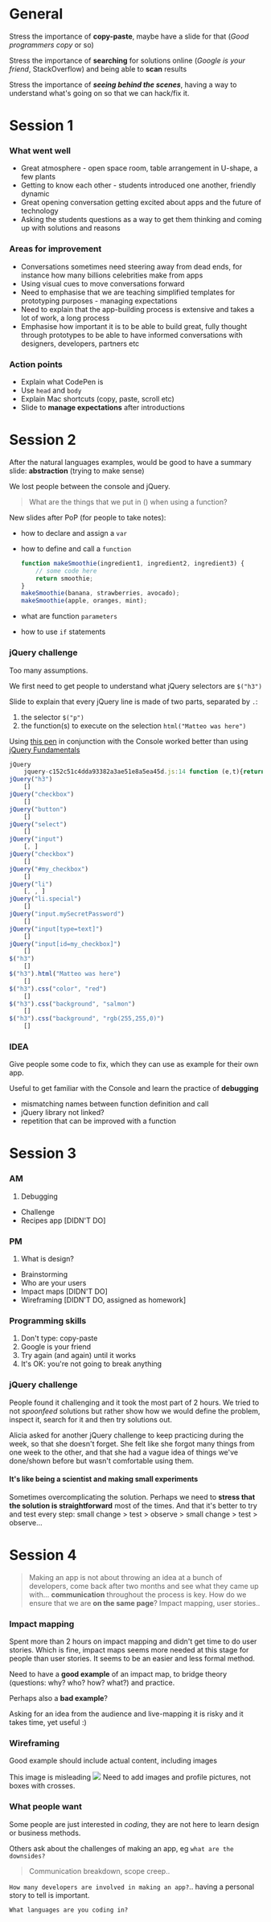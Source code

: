 # General

Stress the importance of **copy-paste**, maybe have a slide for that (*Good programmers copy* or so)

Stress the importance of **searching** for solutions online (*Google is your friend*, StackOverflow) and being able to **scan** results

Stress the importance of ***seeing behind the scenes***, having a way to understand what's going on so that we can hack/fix it.

# Session 1

### What went well

* Great atmosphere - open space room, table arrangement in U-shape, a few plants 
* Getting to know each other - students introduced one another, friendly dynamic
* Great opening conversation getting excited about apps and the future of technology
* Asking the students questions as a way to get them thinking and coming up with solutions and reasons 

### Areas for improvement

* Conversations sometimes need steering away from dead ends, for instance how many billions celebrities make from apps
* Using visual cues to move conversations forward
* Need to emphasise that we are teaching simplified templates for prototyping purposes - managing expectations
* Need to explain that the app-building process is extensive and takes a lot of work, a long process
* Emphasise how important it is to be able to build great, fully thought through prototypes to be able to have informed conversations with designers, developers, partners etc

### Action points

* Explain what CodePen is
* Use `head` and `body`
* Explain Mac shortcuts (copy, paste, scroll etc)
* Slide to **manage expectations** after introductions

<!--
### What went well
### Areas for improvement
### Action points
-->




# Session 2

After the natural languages examples, would be good to have a summary slide: **abstraction** (trying to make sense)

We lost people between the console and jQuery.

> What are the things that we put in () when using a function?

New slides after PoP (for people to take notes):

* how to declare and  assign a `var`
* how to define and call a `function` 

	```js
	function makeSmoothie(ingredient1, ingredient2, ingredient3) {
		// some code here
		return smoothie;
	}
	makeSmoothie(banana, strawberries, avocado);
	makeSmoothie(apple, oranges, mint);
	```
* what are function `parameters`
* how to use `if` statements

### jQuery challenge 

Too many assumptions. 

We first need to get people to understand what jQuery selectors are `$("h3")`

Slide to explain that every jQuery line is made of two parts, separated by `.`: 

1. the selector `$("p")`
2. the function(s) to execute on the selection `html("Matteo was here")`


Using [this pen](http://codepen.io/baddeo/pen/jPEMrG) in conjunction with the Console worked better than using [jQuery Fundamentals](http://jqfundamentals.com/chapter/traversing-manipulating)


```js
jQuery
	jquery-c152c51c4dda93382a3ae51e8a5ea45d.js:14 function (e,t){return new it.fn.init(e,t)}
jQuery("h3")
	[]
jQuery("checkbox")
	[]
jQuery("button")
	[]
jQuery("select")
	[]
jQuery("input")
	[, ]
jQuery("checkbox")
	[]
jQuery("#my_checkbox")
	[]
jQuery("li")
	[, , ]
jQuery("li.special")
	[]
jQuery("input.mySecretPassword")
	[]
jQuery("input[type=text]")
	[]
jQuery("input[id=my_checkbox]")
	[]
$("h3")
	[]
$("h3").html("Matteo was here")
	[]
$("h3").css("color", "red")
	[]
$("h3").css("background", "salmon")
	[]
$("h3").css("background", "rgb(255,255,0)")
	[]
```



### IDEA

Give people some code to fix, which they can use as example for their own app.

Useful to get familiar with the Console and learn the practice of **debugging**

* mismatching names between function definition and call
* jQuery library not linked?
* repetition that can be improved with a function


# Session 3

### AM

1. Debugging
* Challenge
* Recipes app [DIDN'T DO]

### PM

1. What is design?
* Brainstorming 
* Who are your users
* Impact maps [DIDN'T DO]
* Wireframing [DIDN'T DO, assigned as homework]

### Programming skills

1. Don't type: copy-paste
2. Google is your friend
3. Try again (and again) until it works
4. It's OK: you're not going to break anything

### jQuery challenge

People found it challenging and it took the most part of 2 hours. We tried to not *spoonfeed* solutions but rather show how we would define the problem, inspect it, search for it and then try solutions out.

Alicia asked for another jQuery challenge to keep practicing during the week, so that she doesn't forget. She felt like she forgot many things from one week to the other, and that she had a vague idea of things we've done/shown before but wasn't comfortable using them. 

#### It's like being a **scientist** and making small experiments


Sometimes overcomplicating the solution. Perhaps we need to **stress that the solution is straightforward** most of the times. And that it's better to try and test every step: small change > test > observe > small change > test > observe...



# Session 4

> Making an app is not about throwing an idea at a bunch of developers, come back after two months and see what they came up with... **communication** throughout the process is key. How do we ensure that we are **on the same page**? Impact mapping, user stories..

### Impact mapping

Spent more than 2 hours on impact mapping and didn't get time to do user stories. Which is fine, impact maps seems more needed at this stage for people than user stories. It seems to be an easier and less formal method.

Need to have a **good example** of an impact map, to bridge theory (questions: why? who? how? what?) and practice.

Perhaps also a **bad example**?

Asking for an idea from the audience and live-mapping it is risky and it takes time, yet useful :)

### Wireframing

Good example should include actual content, including images

This image is misleading
![](../sessions/04/assets/wireframe-example.png)
Need to add images and profile pictures, not boxes with crosses.


### What people want

Some people are just interested in *coding*, they are not here to learn design or business methods.

Others ask about the challenges of making an app, eg `what are the downsides?`

> Communication breakdown, scope creep..

`How many developers are involved in making an app?`.. having a personal story to tell is important.

`What languages are you coding in?`



